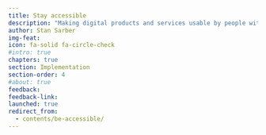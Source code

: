 ```yaml
---
title: Stay accessible
description: "Making digital products and services usable by people with disabilities is not only the right thing to do, it is also a legal requirement."
author: Stan Sarber
img-feat: 
icon: fa-solid fa-circle-check
#intro: true
chapters: true
section: Implementation
section-order: 4
#about: true
feedback: 
feedback-link: 
launched: true
redirect_from:
  - contents/be-accessible/
---
```


